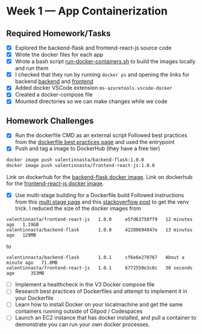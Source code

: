 # Week 1 — App Containerization

## Required Homework/Tasks

- [x] Explored the backend-flask and frontend-react-js source code
- [x] Wrote the docker files for each app
- [x] Wrote a bash script [run-docker-containers.sh](../run-docker-containers.sh) to build the images locally and run them
- [x] I checked that they run by running `docker ps` and opening the links 
for backend [backend](http://127.0.0.1:4567/api/activities/home) and [frontend](http://127.0.0.1:3000)
- [x] Added docker VSCode extension `ms-azuretools.vscode-docker`
- [x] Created a docker-compose file
- [x] Mounted directories so we can make changes while we code

## Homework Challenges
- [x] Run the dockerfile CMD as an external script
Followed best practices from the [dockerfile best practices page](https://docs.docker.com/develop/develop-images/dockerfile_best-practices/) and used the entrypoint
- [x] Push and tag a image to DockerHub (they have a free tier)
```bash
docker image push valentinnasta/backend-flask:1.0.0
docker image push valentinnasta/frontend-react-js:1.0.0
```
Link on dockerhub for the [backend-flask docker image](https://hub.docker.com/r/valentinnasta/backend-flask).
Link on dockerhub for the [frontend-react-js docker image](https://hub.docker.com/r/valentinnasta/frontend-react-js).
- [x] Use multi-stage building for a Dockerfile build
Followed instructions from this [multi stage page](https://docs.docker.com/build/building/multi-stage/)
and this [stackoverflow post](https://stackoverflow.com/questions/48543834/how-do-i-reduce-a-python-docker-image-size-using-a-multi-stage-build) to get the venv trick.
I reduced the size of the docker images from
```text
valentinnasta/frontend-react-js   1.0.0     e5fd63758ff9   12 minutes ago   1.19GB
valentinnasta/backend-flask       1.0.0     42280694047e   13 minutes ago   129MB
``` 
to
```text
valentinnasta/backend-flask       1.0.1     cf6e6e270767   About a minute ago   71.8MB
valentinnasta/frontend-react-js   1.0.1     6772550e3c0c   30 seconds ago      353MB
```
- [ ] Implement a healthcheck in the V3 Docker compose file
- [ ] Research best practices of Dockerfiles and attempt to implement it in your Dockerfile
- [ ] Learn how to install Docker on your localmachine and get the same containers running outside of Gitpod / Codespaces
- [ ] Launch an EC2 instance that has docker installed, and pull a container to demonstrate you can run your own docker processes.
